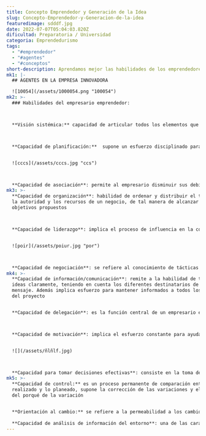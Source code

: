 ```yaml
---
title: Concepto Emprendedor y Generación de la Idea
slug: Concepto-Emprendedor-y-Generacion-de-la-idea
featuredimage: sdddf.jpg
date: 2022-07-07T05:04:03.820Z
dificultad: Preparatoria / Universidad
categoria: Emprendedurismo
tags:
  - "#emprendedor"
  - "#agentes"
  - "#conceptos"
short-description: Aprendamos mejor las habilidades de los emprendedores en este post
mk1: |-
  ## AGENTES EN LA EMPRESA INNOVADORA

  ![10054](/assets/1000054.png "100054")
mk2: >-
  ### Habilidades del empresario emprendedor:



  **Visión sistémica:** capacidad de articular todos los elementos que componen a negocio para tener una mejor calidad de toma de decisiones



  **Capacidad de planificación:**  supone un esfuerzo disciplinado para generar decisiones y acciones que definan y orienten un negocio, la definición de objetivos medibles, estrategias y planes de acción


  ![cccs](/assets/cccs.jpg "ccs")



  **Capacidad de asociación**: permite al empresario disminuir sus debilidades y apuntalar sus fortalezas a partir de la consolidación de una red de valor con diferentes actores como proveedores, clientes y competidores, entre otros
mk3: >-
  **Capacidad de organización**: habilidad de ordenar y distribuir el trabajo,
  la autoridad y los recursos de un negocio, de tal manera de alcanzar los
  objetivos propuestos



  **Capacidad de liderazgo**: implica el proceso de influencia en la conducta de otros para que voluntariamente adscriban a los objetivos del negocio


  ![poir](/assets/poiur.jpg "por")



  **Capacidad de negociación**: se refiere al conocimiento de tácticas y estrategias y la capacidad de llegar a acuerdos beneficiosos en diferentes escenarios de poder
mk4: >-
  **Capacidad de información/comunicación**: remite a la habilidad de transmitir
  ideas claramente, teniendo en cuenta los diferentes destinatarios de un
  mensaje. Además implica esfuerzo para mantener informados a todos los miembros
  del proyecto


  **Capacidad de delegación**: es la función central de un empresario e implica hacer cosas por intermedio de otras personas, de tal manera de poder concentrar su tiempo en actividades de gestión y planificación.



  **Capacidad de motivación**: implica el esfuerzo constante para ayudar a las personas a encontrar motivos que los inviten a sumarse al proyecto, alineando los objetivos personales a los del negocio


  ![](/assets/ñlñlf.jpg)



  **Capacidad para tomar decisiones efectivas**: consiste en la toma de decisiones de alta calidad en cuanto a objetividad y creatividad, pero también refiere a la capacidad de lograr una alta aceptación por parte de la gente que debe implementarla
mk5: >-
  **Capacidad de control:** es un proceso permanente de comparación entre lo
  realizado y lo planeado, supone la corrección de las variaciones y el análisis
  del porqué de la variación


  **Orientación al cambio:** se refiere a la permeabilidad a los cambios, incluyendo innovación y consideración del riesgo, además implica la capacidad de aprender y desaprender
  
  **Capacidad de análisis de información del entorno**: una de las características de los mercados actuales es su alto grado de movilidad y cambio. Esta circunstancia enfatiza la imperiosa necesidad para el empresario de practicar un trabajo de inteligencia continuo y profundo
---
```


